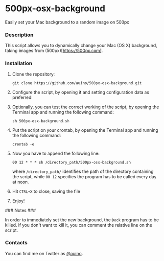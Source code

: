 # 500px-osx-background
Easily set your Mac background to a random image on 500px

### Description ###

This script allows you to dynamically change your Mac (OS X) background, taking images from (500px)[https://500px.com].

### Installation ###

 1. Clone the repository:

    ```
    git clone https://github.com/auino/500px-osx-background.git
    ```

 2. Configure the script, by opening it and setting configuration data as preferred
 3. Optionally, you can test the correct working of the script, by opening the Terminal app and running the following command:

    ```
    sh 500px-osx-background.sh
    ```

 4. Put the script on your crontab, by opening the Terminal app and running the following command:

    ```
    crontab -e
    ```

 5. Now you have to append the following line:

    ```
    00 12 * * * sh /directory_path/500px-osx-background.sh
    ```

    where `/directory_path/` identifies the path of the directory containing the script, while `00 12` specifies the program has to be called every day at noon.
 6. Hit `CTRL+X` to close, saving the file
 7. Enjoy!

### Notes ###

In order to immediately set the new background, the `Dock` program has to be killed.
If you don't want to kill it, you can comment the relative line on the script.

### Contacts ###

You can find me on Twitter as [@auino](https://twitter.com/auino).
